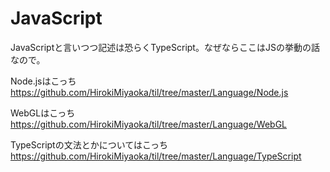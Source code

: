 # JavaScript

JavaScriptと言いつつ記述は恐らくTypeScript。なぜならここはJSの挙動の話なので。

Node.jsはこっち https://github.com/HirokiMiyaoka/til/tree/master/Language/Node.js

WebGLはこっち https://github.com/HirokiMiyaoka/til/tree/master/Language/WebGL

TypeScriptの文法とかについてはこっち https://github.com/HirokiMiyaoka/til/tree/master/Language/TypeScript
